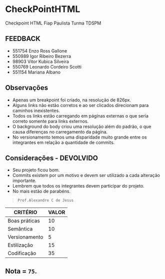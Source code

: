 # CheckPointHTML

Checkpoint HTML Fiap Paulista
Turma TDSPM

## FEEDBACK
- 551754	Enzo Ross Gallone
- 550989	Igor Ribeiro Bezerra
- 98903		Vitor Kubica Silveira 
- 550769	Leonardo Cordeiro Scotti
- 551154	Mariana Albano

## Observações
- Apenas um breakpoint foi criado, na resolução de 826px.
- Alguns links não estão corretos e ao ser clicados direcionam para caminhos inexistentes.
- Todos os links estão carregando em páginas externas o que seria correto somente para links externos.
- O background do body criou uma resolução além do padrão, o que causa diferenças no carregamento da página.
- No versionamento temos uma disparidade muito grande entre os integrantes em relação a quantidade de commits.

## Considerações - DEVOLVIDO
- Seu projeto ficou bom.
- Commits existem por um motivo e devem ser utilizado a cada alteração importante.
- Lembrem que todos os integrantes devem participar do projeto.
- No mais estão de parabéns.

> `Prof.Alexandre C de Jesus`

| CRITÉRIO | VALOR |
| ------ | ------ |
| Boas práticas |10|
| Semântica		|10|
| Versionamento |5|
| Estilização	|15|
| Codificação	|35|

## Nota = `75`.
